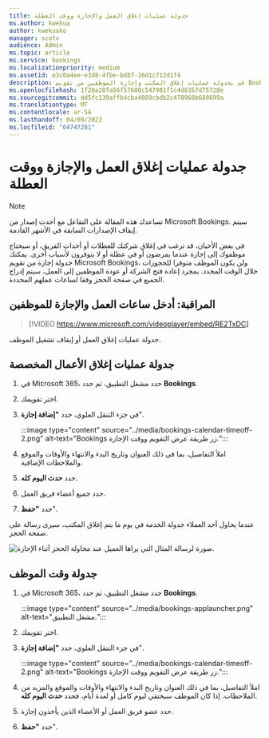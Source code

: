 ```yaml
---
title: جدولة عمليات إغلاق العمل والإجازة ووقت العطلة
ms.author: kwekua
author: kwekuako
manager: scotv
audience: Admin
ms.topic: article
ms.service: bookings
ms.localizationpriority: medium
ms.assetid: e3c0a4ee-e3d8-4fbe-bd8f-16d1c712d1f4
description: قم بجدولة عمليات إغلاق المكتب وإجازة الموظفين من تقويم Bookings بحيث يتم وضع علامة على الموظفين على أنهم غير متاحين للحجوزات خلال الأوقات المحددة.
ms.openlocfilehash: 1f20a28fa56f57680c547981f1c4d8357d75728e
ms.sourcegitcommit: dd5fc139affb4cba4089cbdb2c478968b680699a
ms.translationtype: MT
ms.contentlocale: ar-SA
ms.lasthandoff: 04/09/2022
ms.locfileid: "64747281"
---
```

# <a name="schedule-business-closures-time-off-and-vacation-time"></a>جدولة عمليات إغلاق العمل والإجازة ووقت العطلة

> [!NOTE]
> تساعدك هذه المقالة على التفاعل مع أحدث إصدار من Microsoft Bookings. سيتم إيقاف الإصدارات السابقة في الأشهر القادمة.

في بعض الأحيان، قد ترغب في إغلاق شركتك للعطلات أو أحداث الفريق، أو سيحتاج موظفوك إلى إجازة عندما يمرضون أو في عطلة أو لا يتوفرون لأسباب أخرى. يمكنك جدولة إجازة من تقويم Microsoft Bookings، ولن يكون الموظف متوفرا للحجوزات خلال الوقت المحدد. بمجرد إعادة فتح الشركة أو عودة الموظفين إلى العمل، سيتم إدراج الجميع في صفحة الحجز وفقا لساعات عملهم المحددة.

## <a name="watch-enter-business-hours-and-time-off-for-employees"></a>المراقبة: أدخل ساعات العمل والإجازة للموظفين

> [!VIDEO https://www.microsoft.com/videoplayer/embed/RE2TxDC]

جدولة عمليات إغلاق العمل أو إيقاف تشغيل الموظف.

## <a name="schedule-ad-hoc-business-closures"></a>جدولة عمليات إغلاق الأعمال المخصصة

1. في Microsoft 365، حدد مشغل التطبيق، ثم حدد **Bookings**.

1. اختر تقويمك. 

1. في جزء التنقل العلوي، حدد **"إضافة إجازة**".

   :::image type="content" source="../media/bookings-calendar-timeoff-2.png" alt-text="Bookings زر طريقة عرض التقويم ووقت الإجازة.":::

1. املأ التفاصيل، بما في ذلك العنوان وتاريخ البدء والانتهاء والأوقات والموقع والملاحظات الإضافية.

1. حدد **حدث اليوم كله**.

1. حدد جميع أعضاء فريق العمل.

1. حدد **"حفظ**".

عندما يحاول أحد العملاء جدولة الخدمة في يوم ما يتم إغلاق المكتب، سيرى رسالة على صفحة الحجز.

   ![صورة لرسالة المثال التي يراها العميل عند محاولة الحجز أثناء الإجازة.](../media/bookings-timeoff-message.png)

## <a name="schedule-employee-time-off"></a>جدولة وقت الموظف

1. في Microsoft 365، حدد مشغل التطبيق، ثم حدد **Bookings**.

   :::image type="content" source="../media/bookings-applauncher.png" alt-text="مشغل التطبيق.":::

1. اختر تقويمك.

1. في جزء التنقل العلوي، حدد **"إضافة إجازة**".

   :::image type="content" source="../media/bookings-calendar-timeoff-2.png" alt-text="Bookings زر طريقة عرض التقويم ووقت الإجازة.":::

1. املأ التفاصيل، بما في ذلك العنوان وتاريخ البدء والانتهاء والأوقات والموقع والمزيد من الملاحظات. إذا كان الموظف سيختفي ليوم كامل أو لعدة أيام، فحدد **حدث اليوم كله**.

1. حدد عضو فريق العمل أو الأعضاء الذين يأخذون إجازة.

1. حدد **"حفظ**".
